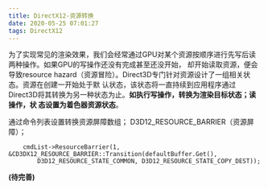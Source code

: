 ```yaml
---
title: DirectX12-资源转换
date: 2020-05-25 07:01:27
tags: DirectX12
---
```


为了实现常见的渲染效果，我们会经常通过GPU对某个资源按顺序进行先写后读两种操作。如果GPU的写操作还没有完成甚至还没开始，
却开始读取资源，便会导致resource hazard（资源冒险）。Direct3D专门针对资源设计了一组相关状态。资源在创建一开始处于默
认状态，该状态将一直持续到应用程序通过Direct3D将其转换为另一种状态为止。**如执行写操作，转换为渲染目标状态；读操作，状
态设置为着色器资源状态**。

通过命令列表设置转换资源屏障数组；
D3D12_RESOURCE_BARRIER（资源屏障）；
~~~
	cmdList->ResourceBarrier(1, &CD3DX12_RESOURCE_BARRIER::Transition(defaultBuffer.Get(), 
		D3D12_RESOURCE_STATE_COMMON, D3D12_RESOURCE_STATE_COPY_DEST));
~~~
**(待完善)**
